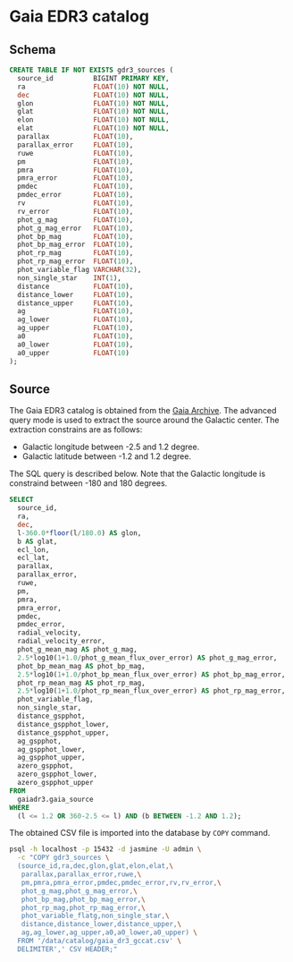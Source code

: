 # Gaia EDR3 catalog

## Schema

``` sql
CREATE TABLE IF NOT EXISTS gdr3_sources (
  source_id          BIGINT PRIMARY KEY,
  ra                 FLOAT(10) NOT NULL,
  dec                FLOAT(10) NOT NULL,
  glon               FLOAT(10) NOT NULL,
  glat               FLOAT(10) NOT NULL,
  elon               FLOAT(10) NOT NULL,
  elat               FLOAT(10) NOT NULL,
  parallax           FLOAT(10),
  parallax_error     FLOAT(10),
  ruwe               FLOAT(10),
  pm                 FLOAT(10),
  pmra               FLOAT(10),
  pmra_error         FLOAT(10),
  pmdec              FLOAT(10),
  pmdec_error        FLOAT(10),
  rv                 FLOAT(10),
  rv_error           FLOAT(10),
  phot_g_mag         FLOAT(10),
  phot_g_mag_error   FLOAT(10),
  phot_bp_mag        FLOAT(10),
  phot_bp_mag_error  FLOAT(10),
  phot_rp_mag        FLOAT(10),
  phot_rp_mag_error  FLOAT(10),
  phot_variable_flag VARCHAR(32),
  non_single_star    INT(1),
  distance           FLOAT(10),
  distance_lower     FLOAT(10),
  distance_upper     FLOAT(10),
  ag                 FLOAT(10),
  ag_lower           FLOAT(10),
  ag_upper           FLOAT(10),
  a0                 FLOAT(10),
  a0_lower           FLOAT(10),
  a0_upper           FLOAT(10)
);
```

## Source

The Gaia EDR3 catalog is obtained from the [Gaia Archive][gaia]. The advanced query mode is used to extract the source around the Galactic center. The extraction constrains are as follows:

- Galactic longitude between -2.5 and 1.2 degree.
- Galactic latitude between -1.2 and 1.2 degree.

The SQL query is described below. Note that the Galactic longitude is constraind between -180 and 180 degrees.

``` sql
SELECT
  source_id,
  ra,
  dec,
  l-360.0*floor(l/180.0) AS glon,
  b AS glat,
  ecl_lon,
  ecl_lat,
  parallax,
  parallax_error,
  ruwe,
  pm,
  pmra,
  pmra_error,
  pmdec,
  pmdec_error,
  radial_velocity,
  radial_velocity_error,
  phot_g_mean_mag AS phot_g_mag,
  2.5*log10(1+1.0/phot_g_mean_flux_over_error) AS phot_g_mag_error,
  phot_bp_mean_mag AS phot_bp_mag,
  2.5*log10(1+1.0/phot_bp_mean_flux_over_error) AS phot_bp_mag_error,
  phot_rp_mean_mag AS phot_rp_mag,
  2.5*log10(1+1.0/phot_rp_mean_flux_over_error) AS phot_rp_mag_error,
  phot_variable_flag,
  non_single_star,
  distance_gspphot,
  distance_gspphot_lower,
  distance_gspphot_upper,
  ag_gspphot,
  ag_gspphot_lower,
  ag_gspphot_upper,
  azero_gspphot,
  azero_gspphot_lower,
  azero_gspphot_upper
FROM
  gaiadr3.gaia_source
WHERE
  (l <= 1.2 OR 360-2.5 <= l) AND (b BETWEEN -1.2 AND 1.2);
```

The obtained CSV file is imported into the database by `COPY` command.

``` sh
psql -h localhost -p 15432 -d jasmine -U admin \
  -c "COPY gdr3_sources \
  (source_id,ra,dec,glon,glat,elon,elat,\
   parallax,parallax_error,ruwe,\
   pm,pmra,pmra_error,pmdec,pmdec_error,rv,rv_error,\
   phot_g_mag,phot_g_mag_error,\
   phot_bp_mag,phot_bp_mag_error,\
   phot_rp_mag,phot_rp_mag_error,\
   phot_variable_flatg,non_single_star,\
   distance,distance_lower,distance_upper,\
   ag,ag_lower,ag_upper,a0,a0_lower,a0_upper) \
  FROM '/data/catalog/gaia_dr3_gccat.csv' \
  DELIMITER',' CSV HEADER;"
```

[gaia]: https://gea.esac.esa.int/archive/
